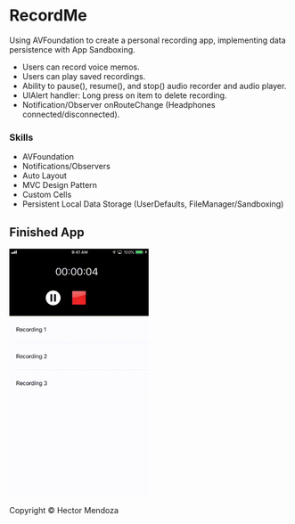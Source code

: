 # RecordMe
Using AVFoundation to create a personal recording app, implementing data persistence with App Sandboxing.

- Users can record voice memos.
- Users can play saved recordings.
- Ability to pause(), resume(), and stop() audio recorder and audio player.
- UIAlert handler: Long press on item to delete recording.
- Notification/Observer onRouteChange (Headphones connected/disconnected).

### Skills
* AVFoundation
* Notifications/Observers
* Auto Layout
* MVC Design Pattern
* Custom Cells
* Persistent Local Data Storage (UserDefaults, FileManager/Sandboxing)


## Finished App
<img src="recordme.gif" width="250">

Copyright © Hector Mendoza
